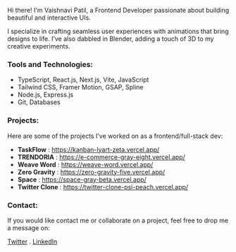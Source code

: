 Hi there! I'm Vaishnavi Patil, a Frontend Developer passionate about building beautiful and interactive UIs.

I specialize in crafting seamless user experiences with animations that bring designs to life. I’ve also dabbled in Blender, adding a touch of 3D to my creative experiments.

### Tools and Technologies:
- TypeScript, React.js, Next.js, Vite, JavaScript 
- Tailwind CSS, Framer Motion, GSAP, Spline
- Node.js, Express.js
- Git, Databases

### Projects:
Here are some of the projects I've worked on as a frontend/full-stack dev:

- **TaskFlow** : https://kanban-lyart-zeta.vercel.app/
- **TRENDORIA** : https://e-commerce-gray-eight.vercel.app/
- **Weave Word** : https://weave-word.vercel.app/
- **Zero Gravity** : https://zero-gravity-five.vercel.app/
- **Space** : https://space-gray-beta.vercel.app/
- **Twitter Clone** : https://twitter-clone-psi-peach.vercel.app/

### Contact:
If you would like contact me or collaborate on a project, feel free to drop me a message on:

 [Twitter](https://x.com/vai_shhh27) . [LinkedIn](https://www.linkedin.com/in/vaishnavi-patil27/)


